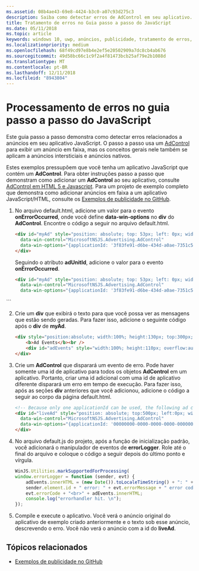 ```yaml
---
ms.assetid: 08b4ae43-69e8-4424-b3c0-a07c93d275c3
description: Saiba como detectar erros de AdControl em seu aplicativo.
title: Tratamento de erros no Guia passo a passo do JavaScript
ms.date: 05/11/2018
ms.topic: article
keywords: windows 10, uwp, anúncios, publicidade, tratamento de erros, java script
ms.localizationpriority: medium
ms.openlocfilehash: 68f49cd97e8b4e2ef5e20502909a7dc8cb4ab676
ms.sourcegitcommit: 49d58bc66c1c9f2a4f81473bcb25af79e2b1088d
ms.translationtype: MT
ms.contentlocale: pt-BR
ms.lasthandoff: 12/11/2018
ms.locfileid: "8943804"
---
```

# <a name="error-handling-in-javascript-walkthrough"></a>Processamento de erros no guia passo a passo do JavaScript

Este guia passo a passo demonstra como detectar erros relacionados a anúncios em seu aplicativo JavaScript. O passo a passo usa um [AdControl](https://docs.microsoft.com/uwp/api/microsoft.advertising.winrt.ui.adcontrol) para exibir um anúncio em faixa, mas os conceitos gerais nele também se aplicam a anúncios intersticiais e anúncios nativos.

Estes exemplos pressupõem que você tenha um aplicativo JavaScript que contém um **AdControl**. Para obter instruções passo a passo que demonstram como adicionar um **AdControl** ao seu aplicativo, consulte [AdControl em HTML 5 e Javascript](adcontrol-in-html-5-and-javascript.md). Para um projeto de exemplo completo que demonstra como adicionar anúncios em faixa a um aplicativo JavaScript/HTML, consulte os [Exemplos de publicidade no GitHub](http://aka.ms/githubads).

1.  No arquivo default.html, adicione um valor para o evento **onErrorOccurred**, onde você define **data-win-options** no **div** do **AdControl**. Encontre o código a seguir no arquivo default.html.
    ``` HTML
    <div id="myAd" style="position: absolute; top: 53px; left: 0px; width: 300px; height: 250px; z-index: 1"
      data-win-control="MicrosoftNSJS.Advertising.AdControl"
      data-win-options="{applicationId: '3f83fe91-d6be-434d-a0ae-7351c5a997f1', adUnitId: 'test'}">
    </div>
    ```
    Seguindo o atributo **adUnitId**, adicione o valor para o evento **onErrorOccurred**.
    ``` HTML
    <div id="myAd" style="position: absolute; top: 53px; left: 0px; width: 300px; height: 250px; z-index: 1"
      data-win-control="MicrosoftNSJS.Advertising.AdControl"
      data-win-options="{applicationId: '3f83fe91-d6be-434d-a0ae-7351c5a997f1', adUnitId: 'test', onErrorOccurred: errorLogger}">
  </div>
  ```

2.  Crie um **div** que exibirá o texto para que você possa ver as mensagens que estão sendo geradas. Para fazer isso, adicione o seguinte código após o **div** de **myAd**.
    ``` HTML
    <div style="position:absolute; width:100%; height:130px; top:300px; left:0px">
        <b>Ad Events</b><br />
        <div id="adEvents" style="width:100%; height:110px; overflow:auto"></div>
    </div>
    ```

3.  Crie um **AdControl** que disparará um evento de erro. Pode haver somente uma id de aplicativo para todos os objetos **AdControl** em um aplicativo. Portanto, criar uma id adicional com uma id de aplicativo diferente disparará um erro em tempo de execução. Para fazer isso, após as seções **div** anteriores que você adicionou, adicione o código a seguir ao corpo da página default.html.
    ``` HTML
    <!-- Because only one applicationId can be used, the following ad control will fire an error event. -->
    <div id="liveAd" style="position: absolute; top:500px; left:0px; width:480px; height:80px"
      data-win-control="MicrosoftNSJS.Advertising.AdControl"
      data-win-options="{applicationId: '00000000-0000-0000-0000-000000000000', adUnitId: 'test', onErrorOccurred: errorLogger }" >
    </div>
    ```

4.  No arquivo default.js do projeto, após a função de inicialização padrão, você adicionará o manipulador de eventos de **errorLogger**. Role até o final do arquivo e coloque o código a seguir depois do último ponto e vírgula.
    ``` javascript
    WinJS.Utilities.markSupportedForProcessing(
    window.errorLogger = function (sender, evt) {
        adEvents.innerHTML = (new Date()).toLocaleTimeString() + ": " +
        sender.element.id + " error: " + evt.errorMessage + " error code: " +
        evt.errorCode + "<br>" + adEvents.innerHTML;
        console.log("errorhandler hit. \n");
    });
    ```

5.  Compile e execute o aplicativo. Você verá o anúncio original do aplicativo de exemplo criado anteriormente e o texto sob esse anúncio, descrevendo o erro. Você não verá o anúncio com a id do **liveAd**.

## <a name="related-topics"></a>Tópicos relacionados

* [Exemplos de publicidade no GitHub](http://aka.ms/githubads)
